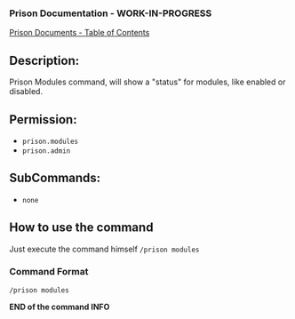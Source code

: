 ### Prison Documentation - **WORK-IN-PROGRESS**
[Prison Documents - Table of Contents](docs/prison_docs_000_toc.md)

## Description:

Prison Modules command, will show a "status" for modules, like enabled or disabled.

## Permission:

- `prison.modules`
- `prison.admin`

## SubCommands:

- `none`

## How to use the command

Just execute the command himself `/prison modules`

### Command Format

`/prison modules`

**END of the command INFO**